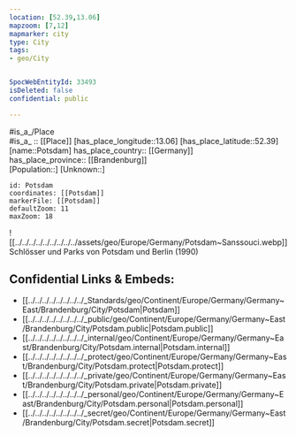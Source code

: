 ```yaml
---
location: [52.39,13.06] 
mapzoom: [7,12] 
mapmarker: city 
type: City
tags:
- geo/City


SpocWebEntityId: 33493
isDeleted: false
confidential: public

---
```

#is_a_/Place  
#is_a_ :: [[Place]] 
[has_place_longitude::13.06] 
[has_place_latitude::52.39] 
[name::Potsdam] 
has_place_country:: [[Germany]]  
has_place_province:: [[Brandenburg]]  
[Population::] 
[Unknown::] 


```leaflet
id: Potsdam
coordinates: [[Potsdam]] 
markerFile: [[Potsdam]] 
defaultZoom: 11 
maxZoom: 18
```



![[../../../../../../../../../assets/geo/Europe/Germany/Potsdam~Sanssouci.webp]] 
Schlösser und Parks von Potsdam und Berlin (1990)

## Confidential Links & Embeds: 
- [[../../../../../../../../_Standards/geo/Continent/Europe/Germany/Germany~East/Brandenburg/City/Potsdam|Potsdam]] 
- [[../../../../../../../../_public/geo/Continent/Europe/Germany/Germany~East/Brandenburg/City/Potsdam.public|Potsdam.public]] 
- [[../../../../../../../../_internal/geo/Continent/Europe/Germany/Germany~East/Brandenburg/City/Potsdam.internal|Potsdam.internal]] 
- [[../../../../../../../../_protect/geo/Continent/Europe/Germany/Germany~East/Brandenburg/City/Potsdam.protect|Potsdam.protect]] 
- [[../../../../../../../../_private/geo/Continent/Europe/Germany/Germany~East/Brandenburg/City/Potsdam.private|Potsdam.private]] 
- [[../../../../../../../../_personal/geo/Continent/Europe/Germany/Germany~East/Brandenburg/City/Potsdam.personal|Potsdam.personal]] 
- [[../../../../../../../../_secret/geo/Continent/Europe/Germany/Germany~East/Brandenburg/City/Potsdam.secret|Potsdam.secret]] 
